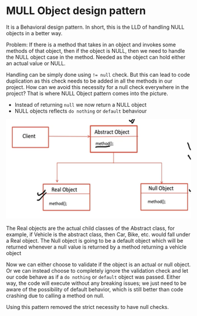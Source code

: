 # MULL Object design pattern

It is a Behavioral design pattern. In short, this is the LLD of handling NULL objects in a better way.

Problem: If there is a method that takes in an object and invokes some methods of that object, then 
if the object is NULL, then we need to handle the NULL object case in the method. Needed as the object can hold either
an actual value or NULL. 

Handling can be simply done using `!= null` check. But this can lead to code duplication as this check needs to be added
in all the methods in our project. How can we avoid this necessity for a null check everywhere in the project? 
That is where NULL Object pattern comes into the picture.

- Instead of returning `null` we now return a NULL object
- NULL objects reflects `do nothing` or `default` behaviour

![null_obj_design_pattern.png](../../../../resources/imgs/null_obj_design_pattern.png)

The Real objects are the actual child classes of the Abstract class, for example, if Vehicle is the abstract class, 
then Car, Bike, etc. would fall under a Real object. The Null object is going to be a default object which will be
returned whenever a null value is returned by a method returning a vehicle object

Now we can either choose to validate if the object is an actual or null object. Or we can instead choose to completely
ignore the validation check and let our code behave as if a `do nothing` or `default` object was passed. Either way, the
code will execute without any breaking issues; we just need to be aware of the possibility of default behavior, which
is still better than code crashing due to calling a method on null.

Using this pattern removed the strict necessity to have null checks.
